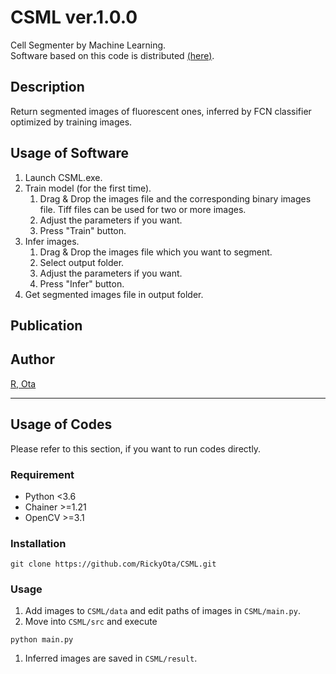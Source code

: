 # CSML   ver.1.0.0
Cell Segmenter by Machine Learning.  
Software based on this code is distributed [(here)](http://...).  


## Description
Return segmented images of fluorescent ones, inferred by FCN classifier optimized by training images.  


## Usage of Software
1. Launch CSML.exe.
1. Train model (for the first time).
	1. Drag & Drop the images file and the corresponding binary images file. Tiff files can be used for two or more images.
	1. Adjust the parameters if you want.
	1. Press "Train" button.
1. Infer images.
	1. Drag & Drop the images file which you want to segment.
	1. Select output folder.
	1. Adjust the parameters if you want.
	1. Press "Infer" button.
1. Get segmented images file in output folder.


## Publication


## Author
[R, Ota](https://github.com/RickyOta)



---

##  Usage of Codes
Please refer to this section, if you want to run codes directly.

### Requirement
- Python <3.6
- Chainer >=1.21
- OpenCV >=3.1


### Installation
```
git clone https://github.com/RickyOta/CSML.git
```


### Usage
1. Add images to ```CSML/data``` and edit paths of images in ```CSML/main.py```.  
1. Move into ```CSML/src``` and execute
```
python main.py
```
1. Inferred images are saved in ```CSML/result```.





